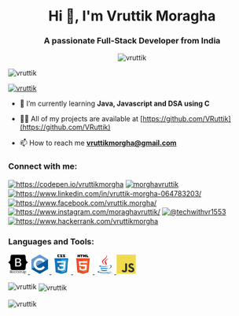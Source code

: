 <h1 align="center">Hi 👋, I'm Vruttik Moragha</h1>
<h3 align="center">A passionate Full-Stack Developer from India</h3>

<p align="center"> <img src="https://vruttik.w3spaces.com/Vruttik.jpeg" alt="vruttik" width="35%" height="55%" /> </p>

<p align="left"> <img src="https://komarev.com/ghpvc/?username=vruttik&label=Profile%20views&color=0e75b6&style=flat" alt="vruttik" /> </p>

<p align="left"> <a href="https://github.com/ryo-ma/github-profile-trophy"><img src="https://github-profile-trophy.vercel.app/?username=vruttik" alt="vruttik" /></a> </p>

- 🌱 I’m currently learning **Java, Javascript and DSA using C**

- 👨‍💻 All of my projects are available at [https://github.com/VRuttik](https://github.com/VRuttik)

- 📫 How to reach me **vruttikmorgha@gmail.com**

<h3 align="left">Connect with me:</h3>
<p align="left">
<a href="https://codepen.io/https://codepen.io/vruttikmorgha" target="blank"><img align="center" src="https://raw.githubusercontent.com/rahuldkjain/github-profile-readme-generator/master/src/images/icons/Social/codepen.svg" alt="https://codepen.io/vruttikmorgha" height="30" width="40" /></a>
<a href="https://twitter.com/morghavruttik" target="blank"><img align="center" src="https://raw.githubusercontent.com/rahuldkjain/github-profile-readme-generator/master/src/images/icons/Social/twitter.svg" alt="morghavruttik" height="30" width="40" /></a>
<a href="https://linkedin.com/in/https://www.linkedin.com/in/vruttik-morgha-064783203/" target="blank"><img align="center" src="https://raw.githubusercontent.com/rahuldkjain/github-profile-readme-generator/master/src/images/icons/Social/linked-in-alt.svg" alt="https://www.linkedin.com/in/vruttik-morgha-064783203/" height="30" width="40" /></a>
<a href="https://fb.com/https://www.facebook.com/vruttik.morgha/" target="blank"><img align="center" src="https://raw.githubusercontent.com/rahuldkjain/github-profile-readme-generator/master/src/images/icons/Social/facebook.svg" alt="https://www.facebook.com/vruttik.morgha/" height="30" width="40" /></a>
<a href="https://instagram.com/https://www.instagram.com/moraghavruttik/" target="blank"><img align="center" src="https://raw.githubusercontent.com/rahuldkjain/github-profile-readme-generator/master/src/images/icons/Social/instagram.svg" alt="https://www.instagram.com/moraghavruttik/" height="30" width="40" /></a>
<a href="https://www.youtube.com/c/@techwithvr1553" target="blank"><img align="center" src="https://raw.githubusercontent.com/rahuldkjain/github-profile-readme-generator/master/src/images/icons/Social/youtube.svg" alt="@techwithvr1553" height="30" width="40" /></a>
<a href="https://www.hackerrank.com/vruttikmorgha" target="blank"><img align="center" src="https://raw.githubusercontent.com/rahuldkjain/github-profile-readme-generator/master/src/images/icons/Social/hackerrank.svg" alt="https://www.hackerrank.com/vruttikmorgha" height="30" width="40" /></a>
</p>

<h3 align="left">Languages and Tools:</h3>
<p align="left"> <a href="https://getbootstrap.com" target="_blank" rel="noreferrer"> <img src="https://raw.githubusercontent.com/devicons/devicon/master/icons/bootstrap/bootstrap-plain-wordmark.svg" alt="bootstrap" width="40" height="40"/> </a> <a href="https://www.cprogramming.com/" target="_blank" rel="noreferrer"> <img src="https://raw.githubusercontent.com/devicons/devicon/master/icons/c/c-original.svg" alt="c" width="40" height="40"/> </a> <a href="https://www.w3schools.com/css/" target="_blank" rel="noreferrer"> <img src="https://raw.githubusercontent.com/devicons/devicon/master/icons/css3/css3-original-wordmark.svg" alt="css3" width="40" height="40"/> </a> <a href="https://www.w3.org/html/" target="_blank" rel="noreferrer"> <img src="https://raw.githubusercontent.com/devicons/devicon/master/icons/html5/html5-original-wordmark.svg" alt="html5" width="40" height="40"/> </a> <a href="https://www.java.com" target="_blank" rel="noreferrer"> <img src="https://raw.githubusercontent.com/devicons/devicon/master/icons/java/java-original.svg" alt="java" width="40" height="40"/> </a> <a href="https://developer.mozilla.org/en-US/docs/Web/JavaScript" target="_blank" rel="noreferrer"> <img src="https://raw.githubusercontent.com/devicons/devicon/master/icons/javascript/javascript-original.svg" alt="javascript" width="40" height="40"/> </a> </p>

<p><img align="left" src="https://github-readme-stats.vercel.app/api/top-langs?username=vruttik&show_icons=true&locale=en&layout=compact" alt="vruttik" /></p>

<p>&nbsp;<img align="center" src="https://github-readme-stats.vercel.app/api?username=vruttik&show_icons=true&locale=en" alt="vruttik" /></p>

<p><img align="center" src="https://github-readme-streak-stats.herokuapp.com/?user=vruttik&" alt="vruttik" /></p>
